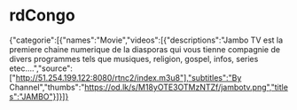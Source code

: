 # rdCongo
{"categorie":[{"names":"Movie","videos":[{"descriptions":"Jambo TV est la premiere chaine numerique de la diasporas qui vous tienne compagnie de divers programmes tels que musiques, religion, gospel, infos, series etec....","source":["http://51.254.199.122:8080/rtnc2/index.m3u8"],"subtitles":"By Channel","thumbs":"https://od.lk/s/M18yOTE3OTMzNTZf/jambotv.png","titles":"JAMBO"}]}]}
